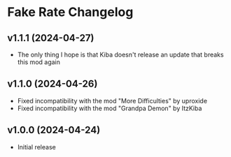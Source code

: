 # Fake Rate Changelog
## v1.1.1 (2024-04-27)
- The only thing I hope is that Kiba doesn't release an update that breaks this mod again

## v1.1.0 (2024-04-26)
- Fixed incompatibility with the mod "More Difficulties" by uproxide
- Fixed incompatibility with the mod "Grandpa Demon" by ItzKiba

## v1.0.0 (2024-04-24)
- Initial release